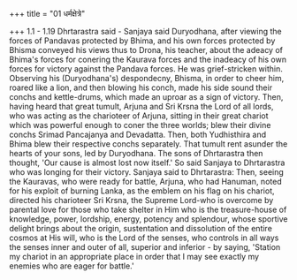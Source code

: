 +++
title = "01 धर्मक्षेत्रे"

+++
1.1 - 1.19 Dhrtarastra said - Sanjaya said Duryodhana, after viewing the forces of Pandavas protected by Bhima, and his own forces protected by Bhisma conveyed his views thus to Drona, his teacher, about the adeacy of Bhima's forces for conering the Kaurava forces and the inadeacy of his own forces for victory against the Pandava forces. He was grief-stricken within. Observing his (Duryodhana's) despondecny, Bhisma,
in order to cheer him, roared like a lion, and then blowing his conch,
made his side sound their conchs and kettle-drums, which made an uproar as a sign of victory. Then, having heard that great tumult, Arjuna and Sri Krsna the Lord of all lords, who was acting as the charioteer of Arjuna, sitting in their great chariot which was powerful enough to coner the three worlds; blew their divine conchs Srimad Pancajanya and Devadatta. Then, both Yudhisthira and Bhima blew their respective conchs separately. That tumult rent asunder the hearts of your sons, led by Duryodhana. The sons of Dhrtarastra then thought, 'Our cause is almost lost now itself.' So said Sanjaya to Dhrtarastra who was longing for their victory. Sanjaya said to Dhrtarastra: Then, seeing the Kauravas,
who were ready for battle, Arjuna, who had Hanuman, noted for his exploit of burning Lanka, as the emblem on his flag on his chariot,
directed his charioteer Sri Krsna, the Supreme Lord-who is overcome by parental love for those who take shelter in Him who is the treasure-house of knowledge, power, lordship, energy, potency and splendour, whose sportive delight brings about the origin, sustentation and dissolution of the entire cosmos at His will, who is the Lord of the senses, who controls in all ways the senses inner and outer of all,
superior and inferior - by saying, 'Station my chariot in an appropriate place in order that I may see exactly my enemies who are eager for battle.'
